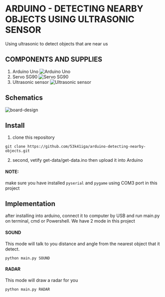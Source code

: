 # ARDUINO - DETECTING NEARBY OBJECTS USING ULTRASONIC SENSOR
Using ultrasonic to detect objects that are near us

## COMPONENTS AND SUPPLIES
1. Arduino Uno
![Arduino Uno](https://giadungnhaviet.com/wp-content/uploads/2018/09/bo-mach-dieu-khien-arduino-r3-2.jpg)
2. Servo SG90
![Servo SG90](https://product.hstatic.net/1000292825/product/o-barco-acessorios-para-arduino-d_nq_np_687287-mlb25991415732_092017-f_master.jpg)
3. Ultrasonic sensor
![Ultrasonic sensor](https://www.makerlab-electronics.com/my_uploads/2016/05/ultrasonic-sensor-HCSR04-1.jpg)

## Schematics
![board-design](https://user-images.githubusercontent.com/30114830/63758730-7277d500-c8e6-11e9-8e0e-10087dad6279.jpg)

## Install
1. clone this repository
```
git clone https://github.com/53k41iga/arduino-detecting-nearby-objects.git
```
2. second, vetify get-data/get-data.ino then upload it into Arduino
#### NOTE: 
make sure you have installed ```pyserial``` and ```pygame``` using COM3 port in this project
## Implementation
after installing into arduino, connect it to computer by USB and run main.py on terminal, cmd or Powershell. We have 2 mode in this project
#### SOUND
This mode will talk to you distance and angle from the nearest object that it detect.
```
python main.py SOUND
```
#### RADAR
This mode will draw a radar for you
```
python main.py RADAR
```
